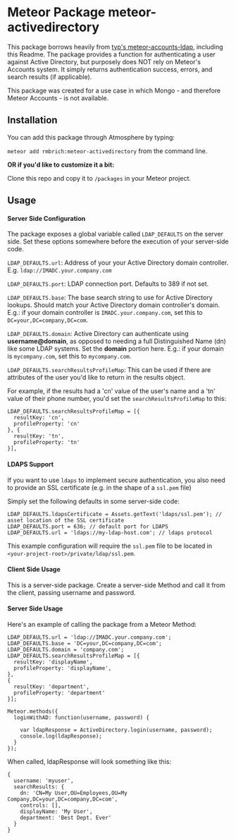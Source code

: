 Meteor Package meteor-activedirectory
============================

This package borrows heavily from [typ's meteor-accounts-ldap](https://github.com/typ90/meteor-accounts-ldap), including this Readme. The package provides a function for authenticating a user against Active Directory, but purposely does NOT rely on Meteor's Accounts system. It simply returns authentication success, errors, and search results (if applicable).

This package was created for a use case in which Mongo - and therefore Meteor Accounts - is not available.


Installation
------------

You can add this package through Atmosphere by typing:

`meteor add rmbrich:meteor-activedirectory` from the command line.

**OR if you'd like to customize it a bit:**

Clone this repo and copy it to `/packages` in your Meteor project.


Usage
-----

#### Server Side Configuration
The package exposes a global variable called `LDAP_DEFAULTS` on the server side. Set these options somewhere before the execution of your server-side code.

`LDAP_DEFAULTS.url`: Address of your your Active Directory domain controller.
E.g. `ldap://IMADC.your.company.com`

`LDAP_DEFAULTS.port`: LDAP connection port. Defaults to 389 if not set.

`LDAP_DEFAULTS.base`: The base search string to use for Active Directory lookups. Should match your Active Directory domain controller's domain.
E.g.: if your domain controller is `IMADC.your.company.com`, set this to `DC=your,DC=company,DC=com`.

`LDAP_DEFAULTS.domain`: Active Directory can authenticate using **username@domain**, as opposed to needing a full Distinguished Name (dn) like some LDAP systems. Set the **domain** portion here.
E.g.: if your domain is `mycompany.com`, set this to `mycompany.com`.

`LDAP_DEFAULTS.searchResultsProfileMap`: This can be used if there are attributes of the user you'd like to return in the results object.

For example, if the results had a 'cn' value of the user's name and a 'tn' value of their phone number, you'd set the `searchResultsProfileMap` to this:

```
LDAP_DEFAULTS.searchResultsProfileMap = [{
  resultKey: 'cn',
  profileProperty: 'cn'
}, {
  resultKey: 'tn',
  profileProperty: 'tn'
}],
```

#### LDAPS Support

If you want to use `ldaps` to implement secure authentication, you also need to provide an SSL certificate
(e.g. in the shape of a `ssl.pem` file)

Simply set the following defaults in some server-side code:

```
LDAP_DEFAULTS.ldapsCertificate = Assets.getText('ldaps/ssl.pem'); // asset location of the SSL certificate
LDAP_DEFAULTS.port = 636; // default port for LDAPS
LDAP_DEFAULTS.url = 'ldaps://my-ldap-host.com'; // ldaps protocol
```

This example configuration will require the `ssl.pem` file to be located in `<your-project-root>/private/ldap/ssl.pem`.

#### Client Side Usage

This is a server-side package. Create a server-side Method and call it from the client, passing username and password.

#### Server Side Usage

Here's an example of calling the package from a Meteor Method:

```
LDAP_DEFAULTS.url = 'ldap://IMADC.your.company.com';
LDAP_DEFAULTS.base = 'DC=your,DC=company,DC=com';
LDAP_DEFAULTS.domain = 'company.com';
LDAP_DEFAULTS.searchResultsProfileMap = [{
  resultKey: 'displayName',
  profileProperty: 'displayName',
},
{
  resultKey: 'department',
  profileProperty: 'department'
}];

Meteor.methods({
  loginWithAD: function(username, password) {

    var ldapResponse = ActiveDirectory.login(username, password);
    console.log(ldapResponse);
  }
});
```

When called, ldapResponse will look something like this:

```
{
  username: 'myuser',
  searchResults: {
    dn: 'CN=My User,OU=Employees,OU=My Company,DC=your,DC=company,DC=com',
    controls: [],
    displayName: 'My User',
    department: 'Best Dept. Ever'
  }
}
```

